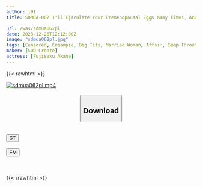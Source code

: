 ```yaml
---
author: j91
title: SDMUA-062 I'll Ejaculate Your Premenopausal Eggs Many Times, And I'll Make You Pregnant With A Baby-A Married Woman And A College Student Impregnated For 4 Months Infidelity Record-A 45-Year-Old Mother Of One Child Who Lives In Kuki City Part-Time Job

url: /was/sdmua062pl
date: 2023-12-26T12:12:00Z
image: "sdmua062pl.jpg"
tags: [Censored, Creampie, Big Tits, Married Woman, Affair, Deep Throating	]
maker: [SOD Create]
actress: [Fujisaku Akane]
---
```



{{< rawhtml >}}

<div class="video" data-videoid="1zAZMOAWkjud33">
    <a href="javascript:;">
        <img src="/was/sdmua062pl/sdmua062pl.jpg" width="WIDTH" height="HEIGHT" alt="sdmua062pl.mp4" loading="lazy">
    </a>
</div>

<script type="text/javascript" src="https://j91.asia/asset/on-demand-st.js"></script>

<br>
  <link rel="stylesheet" href="https://j91.asia/asset/bs5.css">
  
  <center>
  <button class="btn btn-primary" type="button" data-bs-toggle="collapse" data-bs-target=".multi-collapse" aria-expanded="false" aria-controls="multiCollapseExample1 multiCollapseExample2"><h2>Download</h2></button></center>
</p>
<div class="row">
  <div class="col">
    <div class="collapse multi-collapse" id="multiCollapseExample1">
      <div class="card card-body">
	      	      <br>
<div class="buttons">  
<a href="https://streamtape.to/v/1zAZMOAWkjud33" target="_blank"><button class="btn-hover color-3"><i class="fa fa-download"></i> ST</button></a></div>
    </div>
  </div>
</div>
  <div class="col">
    <div class="collapse multi-collapse" id="multiCollapseExample2">
      <div class="card card-body">
	      <br>
<div class="buttons">
    <a href="https://filemoon.sx/d/nheuihp90idu" target="_blank"><button class="btn-hover color-8"><i class="fa fa-download"></i> FM</button></a></div>
<br><br>
      </div>
    </div>
  </div>
</div>

{{< /rawhtml >}}